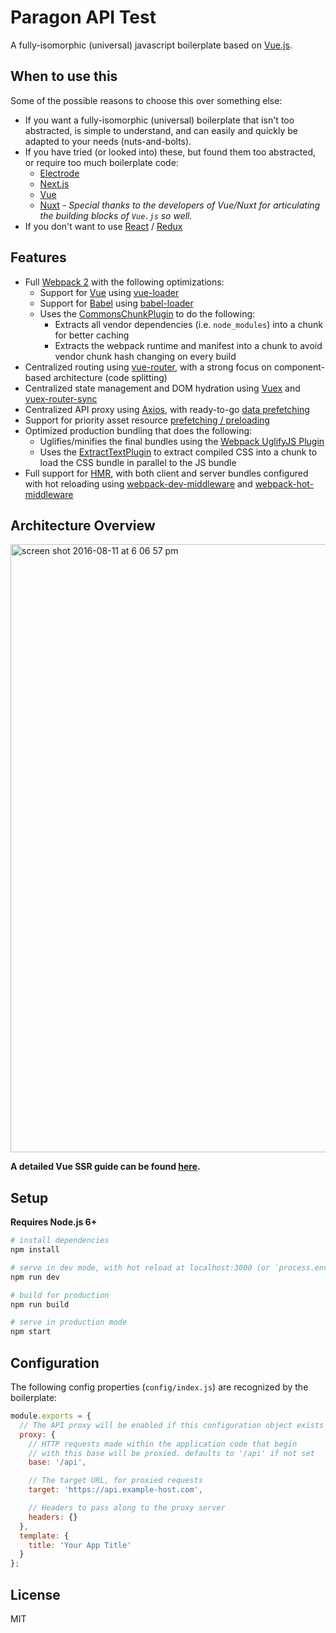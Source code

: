 # Paragon API Test

A fully-isomorphic (universal) javascript boilerplate based on [Vue.js](https://vuejs.org/).

## When to use this

Some of the possible reasons to choose this over something else:

- If you want a fully-isomorphic (universal) boilerplate that isn't too abstracted, is simple to understand, and can
  easily and quickly be adapted to your needs (nuts-and-bolts).
- If you have tried (or looked into) these, but found them too abstracted, or require too much boilerplate code:
    - [Electrode](http://www.electrode.io/)
    - [Next.js](https://zeit.co/blog/next2)
    - [Vue](https://vuejs.org/)
    - [Nuxt](https://nuxtjs.org/) _- Special thanks to the developers of Vue/Nuxt for articulating the building blocks of `Vue.js` so well._
- If you don't want to use [React](https://facebook.github.io/react/) / [Redux](https://facebook.github.io/react/)

## Features

- Full [Webpack 2](https://webpack.js.org/) with the following optimizations:
    - Support for [Vue](https://vuejs.org/) using [vue-loader](https://github.com/vuejs/vue-loader)
    - Support for [Babel](https://babeljs.io/) using [babel-loader](https://github.com/babel/babel-loader)
    - Uses the [CommonsChunkPlugin](https://webpack.js.org/plugins/commons-chunk-plugin/) to do the following:
        - Extracts all vendor dependencies (i.e. `node_modules`) into a chunk for better caching
        - Extracts the webpack runtime and manifest into a chunk to avoid vendor chunk hash changing on every build
- Centralized routing using [vue-router](https://github.com/vuejs/vue-router), with a strong focus on component-based architecture (code splitting)
- Centralized state management and DOM hydration using [Vuex](https://github.com/vuejs/vuex) and [vuex-router-sync](https://github.com/vuejs/vuex-router-sync)
- Centralized API proxy using [Axios](https://github.com/vuejs/vuex), with ready-to-go [data prefetching](https://ssr.vuejs.org/en/data.html)
- Support for priority asset resource [prefetching / preloading](https://www.keycdn.com/blog/resource-hints/)
- Optimized production bundling that does the following:
     - Uglifies/minifies the final bundles using the [Webpack UglifyJS Plugin](https://github.com/webpack-contrib/uglifyjs-webpack-plugin)
     - Uses the [ExtractTextPlugin](https://github.com/webpack-contrib/extract-text-webpack-plugin) to extract compiled CSS into a chunk
       to load the CSS bundle in parallel to the JS bundle
- Full support for [HMR](https://webpack.js.org/concepts/hot-module-replacement/), with both client and server bundles configured with hot reloading
  using [webpack-dev-middleware](https://github.com/webpack/webpack-dev-middleware) and [webpack-hot-middleware](https://github.com/glenjamin/webpack-hot-middleware)

## Architecture Overview

<img width="973" alt="screen shot 2016-08-11 at 6 06 57 pm" src="https://cloud.githubusercontent.com/assets/499550/17607895/786a415a-5fee-11e6-9c11-45a2cfdf085c.png">

**A detailed Vue SSR guide can be found [here](https://ssr.vuejs.org).**

## Setup

**Requires Node.js 6+**

``` bash
# install dependencies
npm install

# serve in dev mode, with hot reload at localhost:3000 (or `process.env.PORT`)
npm run dev

# build for production
npm run build

# serve in production mode
npm start
```

## Configuration

The following config properties (`config/index.js`) are recognized by the boilerplate:

```js
module.exports = {
  // The API proxy will be enabled if this configuration object exists
  proxy: {
    // HTTP requests made within the application code that begin
    // with this base will be proxied. defaults to '/api' if not set
    base: '/api',

    // The target URL, for proxied requests
    target: 'https://api.example-host.com',

    // Headers to pass along to the proxy server
    headers: {}
  },
  template: {
    title: 'Your App Title'
  }
};
```

## License

MIT

